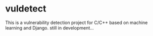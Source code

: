 # vuldetect
This is a vulnerability detection project for C/C++ based on machine learning and Django.
still in development...
